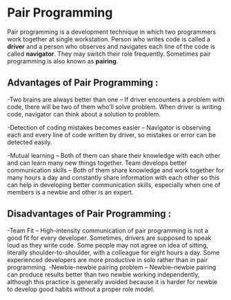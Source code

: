 # Pair Programming
 Pair programming is a development technique in which two programmers work together at single workstation. Person who writes code is called a **driver** and 
 a person who observes and navigates each line of the code is called **navigator**.
 They may switch their role frequently. 
 Sometimes pair programming is also known as **pairing**.
 
 ## Advantages of Pair Programming :
 
-Two brains are always better than one – If driver encounters a problem with code, there will be two of them who’ll solve problem. 
 When driver is writing code, navigator can think about a solution to problem.
 
-Detection of coding mistakes becomes easier – Navigator is observing each and every line of code written by driver, so mistakes or error can be
 detected easily.

-Mutual learning – Both of them can share their knowledge with each other and can learn many new things together.
 Team develops better communication skills – Both of them share knowledge and work together for many hours a day and constantly share information with 
 each other so this can help in developing better communication skills, especially when one of members is a newbie and other is an expert.

## Disadvantages of Pair Programming :

-Team Fit – High-intensity communication of pair programming is not a good fit for every developer. Sometimes, drivers are supposed to speak loud 
 as they write code. Some people may not agree on idea of sitting, literally shoulder-to-shoulder, with a colleague for eight hours a day. 
 Some experienced developers are more productive in solo rather than in pair programming.
-Newbie-newbie pairing problem – Newbie–newbie pairing can produce results better than two newbie working independently, although this practice
 is generally avoided because it is harder for newbie to develop good habits without a proper role model.
